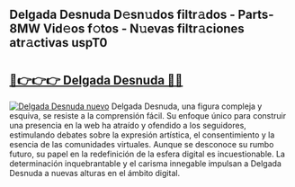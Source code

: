 ## Delgada Desnuda D𝚎sn𝚞dos filtr𝚊dos - Parts-8MW Vid𝚎os f𝚘tos - N𝚞evas filtr𝚊ciones atr𝚊ctivas uspT0

# <h2><a href="http://mb11apv.tromn.icu/?c=Delgada+Desnuda">🔗👉👉👉 Delgada Desnuda 🔗🔗</a></h2>

[![Delgada Desnuda nuevo](https://i.imgur.com/pEAQMta.gif)](http://mb11apv.tromn.icu/?c=Delgada+Desnuda)
Delgada Desnuda, una figura compleja y esquiva, se resiste a la comprensión fácil. Su enfoque único para construir una presencia en la web ha atraído y ofendido a los seguidores, estimulando debates sobre la expresión artística, el consentimiento y la esencia de las comunidades virtuales. Aunque se desconoce su rumbo futuro, su papel en la redefinición de la esfera digital es incuestionable. La determinación inquebrantable y el carisma innegable impulsan a Delgada Desnuda a nuevas alturas en el ámbito digital.
